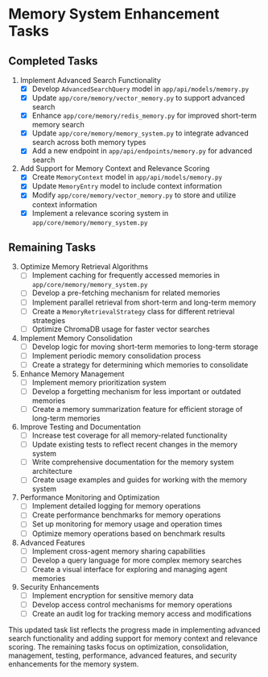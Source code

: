 # Memory System Enhancement Tasks

## Completed Tasks

1. Implement Advanced Search Functionality
   - [x] Develop `AdvancedSearchQuery` model in `app/api/models/memory.py`
   - [x] Update `app/core/memory/vector_memory.py` to support advanced search
   - [x] Enhance `app/core/memory/redis_memory.py` for improved short-term memory search
   - [x] Update `app/core/memory/memory_system.py` to integrate advanced search across both memory types
   - [x] Add a new endpoint in `app/api/endpoints/memory.py` for advanced search

2. Add Support for Memory Context and Relevance Scoring
   - [x] Create `MemoryContext` model in `app/api/models/memory.py`
   - [x] Update `MemoryEntry` model to include context information
   - [x] Modify `app/core/memory/vector_memory.py` to store and utilize context information
   - [x] Implement a relevance scoring system in `app/core/memory/memory_system.py`

## Remaining Tasks

3. Optimize Memory Retrieval Algorithms
   - [ ] Implement caching for frequently accessed memories in `app/core/memory/memory_system.py`
   - [ ] Develop a pre-fetching mechanism for related memories
   - [ ] Implement parallel retrieval from short-term and long-term memory
   - [ ] Create a `MemoryRetrievalStrategy` class for different retrieval strategies
   - [ ] Optimize ChromaDB usage for faster vector searches

4. Implement Memory Consolidation
   - [ ] Develop logic for moving short-term memories to long-term storage
   - [ ] Implement periodic memory consolidation process
   - [ ] Create a strategy for determining which memories to consolidate

5. Enhance Memory Management
   - [ ] Implement memory prioritization system
   - [ ] Develop a forgetting mechanism for less important or outdated memories
   - [ ] Create a memory summarization feature for efficient storage of long-term memories

6. Improve Testing and Documentation
   - [ ] Increase test coverage for all memory-related functionality
   - [ ] Update existing tests to reflect recent changes in the memory system
   - [ ] Write comprehensive documentation for the memory system architecture
   - [ ] Create usage examples and guides for working with the memory system

7. Performance Monitoring and Optimization
   - [ ] Implement detailed logging for memory operations
   - [ ] Create performance benchmarks for memory operations
   - [ ] Set up monitoring for memory usage and operation times
   - [ ] Optimize memory operations based on benchmark results

8. Advanced Features
   - [ ] Implement cross-agent memory sharing capabilities
   - [ ] Develop a query language for more complex memory searches
   - [ ] Create a visual interface for exploring and managing agent memories

9. Security Enhancements
   - [ ] Implement encryption for sensitive memory data
   - [ ] Develop access control mechanisms for memory operations
   - [ ] Create an audit log for tracking memory access and modifications

This updated task list reflects the progress made in implementing advanced search functionality and adding support for memory context and relevance scoring. The remaining tasks focus on optimization, consolidation, management, testing, performance, advanced features, and security enhancements for the memory system.
